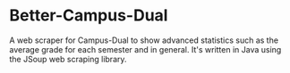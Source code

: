 # Better-Campus-Dual
A web scraper for Campus-Dual to show advanced statistics such as the average grade for each semester and in general. It's written in Java using the JSoup web scraping library.
